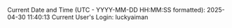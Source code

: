 Current Date and Time (UTC - YYYY-MM-DD HH:MM:SS formatted): 2025-04-30 11:40:13
Current User's Login: luckyaiman
